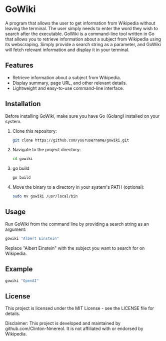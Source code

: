 # GoWiki
A program that allows the user to get information from Wikipedia without leaving the terminal. The user simply needs to enter the word they wish to search after the executable. 
GoWiki is a command-line tool written in Go that allows you to retrieve information about a subject from Wikipedia using its webscraping. Simply provide a search string as a parameter, and GoWiki will fetch relevant information and display it in your terminal.

## Features

- Retrieve information about a subject from Wikipedia.
- Display summary, page URL, and other relevant details.
- Lightweight and easy-to-use command-line interface.

## Installation

Before installing GoWiki, make sure you have Go (Golang) installed on your system.

1. Clone this repository:

   ```bash
   git clone https://github.com/yourusername/gowiki.git
   ```
   
2. Navigate to the project directory:

   ```bash
   cd gowiki
   ```
   
3. go build

   ```bash
   go build
   ```

4. Move the binary to a directory in your system's PATH (optional):

   ```bash
   sudo mv gowiki /usr/local/bin
   ```


## Usage

Run GoWiki from the command line by providing a search string as an argument:

```bash
gowiki "Albert Einstein"
```
Replace "Albert Einstein" with the subject you want to search for on Wikipedia.

## Example

```bash
gowiki "OpenAI"
```
## License

This project is licensed under the MIT License - see the LICENSE file for details.

Disclaimer: This project is developed and maintained by github.com/Clinton-Nmereol. It is not affiliated with or endorsed by Wikipedia.
